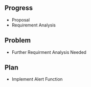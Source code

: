 ## Progress
- Proposal
- Requirement Analysis

## Problem
- Further Requirment Analysis Needed

## Plan
- Implement Alert Function